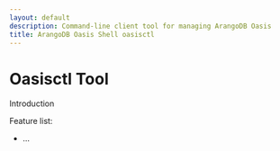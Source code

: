 ```yaml
---
layout: default
description: Command-line client tool for managing ArangoDB Oasis
title: ArangoDB Oasis Shell oasisctl
---
```

# Oasisctl Tool

Introduction

Feature list:
- ...
